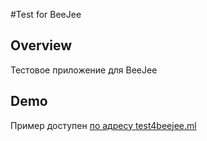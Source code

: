 #Test for BeeJee

## Overview

Тестовое приложение для BeeJee

## Demo

Пример доступен [по адресу test4beejee.ml](http://test4beejee.ml)